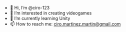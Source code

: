 - 👋 Hi, I’m @ciro-123
- 👀 I’m interested in creating videogames
- 🌱 I’m currently learning Unity
- 📫 How to reach me: ciro.martinez.martin@gmail.com
